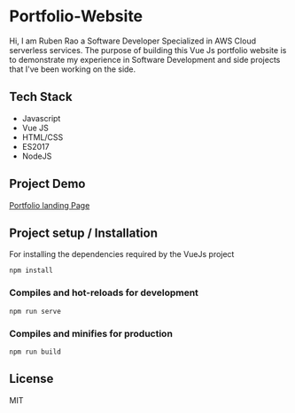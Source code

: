 # Portfolio-Website

Hi, I am Ruben Rao a Software Developer Specialized in AWS Cloud serverless services.
The purpose of building this Vue Js portfolio website is to demonstrate my experience in Software Development and side projects that I've been working on the side.

##

## Tech Stack

- Javascript
- Vue JS
- HTML/CSS
- ES2017
- NodeJS

## Project Demo

[Portfolio landing Page](https://portfolio.serverless.world 'Portfolio Homepage')

## Project setup / Installation

For installing the dependencies required by the VueJs project

```
npm install
```

### Compiles and hot-reloads for development

```
npm run serve
```

### Compiles and minifies for production

```
npm run build
```

## License

MIT
